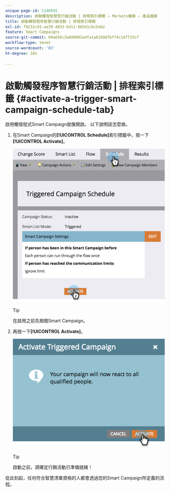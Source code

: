 ```yaml
---
unique-page-id: 1146935
description: 啟動觸發智慧型行銷活動 | 排程索引標籤 — Marketo檔案 — 產品檔案
title: 啟動觸發程序智慧行銷活動 | 排程索引標籤
exl-id: f9232c91-aa39-4033-bd11-865d1cbc5eb2
feature: Smart Campaigns
source-git-commit: 09a656c3a0d0002edfa1a61b987bff4c1dff33cf
workflow-type: tm+mt
source-wordcount: '83'
ht-degree: 16%

---
```


# 啟動觸發程序智慧行銷活動 | 排程索引標籤 {#activate-a-trigger-smart-campaign-schedule-tab}

啟用觸發程式Smart Campaign就像開啟。 以下說明該怎麼做。

1. 在Smart Campaign的&#x200B;**[!UICONTROL Schedule]**&#x200B;索引標籤中，按一下&#x200B;**[!UICONTROL Activate]**。

   ![](assets/activate-a-trigger-smart-campaign-schedule-tab-1.png)

   >[!TIP]
   >
   >在啟用之前先檢閱Smart Campaign。

1. 再按一下&#x200B;**[!UICONTROL Activate]**。

   ![](assets/activate-a-trigger-smart-campaign-schedule-tab-2.png)

   >[!TIP]
   >
   >啟動之前，請確定行銷活動已準備就緒！

從此刻起，任何符合智慧清單資格的人都會透過您的Smart Campaign所定義的流程。
